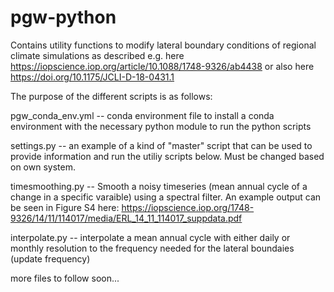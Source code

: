 # pgw-python

Contains utility functions to modify lateral boundary conditions of regional climate simulations 
as described e.g. here https://iopscience.iop.org/article/10.1088/1748-9326/ab4438 or also
here https://doi.org/10.1175/JCLI-D-18-0431.1


The purpose of the different scripts is as follows:

pgw_conda_env.yml -- conda environment file to install a conda environment with the necessary
python module to run the python scripts

settings.py -- an example of a kind of "master" script that can be used to provide information
and run the utiliy scripts below. Must be changed based on own system.

timesmoothing.py -- Smooth a noisy timeseries (mean annual cycle of a change in a specific varaible)
using a spectral filter. An example output can be seen in Figure S4 here: 
https://iopscience.iop.org/1748-9326/14/11/114017/media/ERL_14_11_114017_suppdata.pdf

interpolate.py -- interpolate a mean annual cycle with either daily or monthly resolution to the
frequency needed for the lateral boundaies (update frequency)

more files to follow soon...
